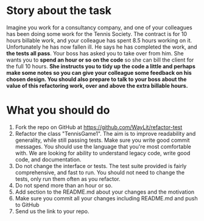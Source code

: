 # Story about the task

Imagine you work for a consultancy company, and one of your colleagues has been
doing some work for the Tennis Society. The contract is for 10 hours billable
work, and your colleague has spent 8.5 hours working on it. Unfortunately he has
now fallen ill. He says he has completed the work, and **the tests all pass**.
Your boss has asked you to take over from him. She wants you to **spend an hour
or so on the code** so she can bill the client for the full 10 hours. **She
instructs you to tidy up the code a little and perhaps make some notes so you
can give your colleague some feedback on his chosen design. You should also
prepare to talk to your boss about the value of this refactoring work, over and
above the extra billable hours.**

# What you should do

1. Fork the repo on GitHub at https://github.com/WayLit/refactor-test
1. Refactor the class "TennisGame1". The aim is to improve readability and
   generality, while still passing tests. Make sure you write good commit
   messages. You should use the language that you're most comfortable with. We
   are looking for ability to understand legacy code, write good code, and
   documentation.
1. Do not change the interface or tests. The test suite provided is fairly
   comprehensive, and fast to run. You should not need to change the tests, only
   run them often as you refactor.
1. Do not spend more than an hour or so.
1. Add section to the README.md about your changes and the motivation
1. Make sure you commit all your changes including README.md and push to GitHub
1. Send us the link to your repo.

